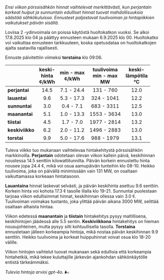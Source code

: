 *Ensi viikon pörssisähkön hinnat vaihtelevat merkittävästi, kun perjantain korkeat huiput ja sunnuntain edulliset hinnat tuovat mahdollisuuksia säästää sähkökuluissa. Ennusteet paljastavat tuulivoiman ja hintapiikkien vaikutukset päivän sisällä.*

Loviisa 2 -ydinvoimala on poissa käytöstä huoltokatkon vuoksi. Se alkoi 17.8.2025 klo 04 ja päättyy ennusteen mukaan 6.9.2025 klo 00. Huoltokatko voi vaikuttaa ennusteen tarkkuuteen, koska opetusdataa on huoltokatkojen ajalta saatavilla rajallisesti.

Ennuste päivitettiin viimeksi **torstaina** klo 09:06.

|               | keski-<br>hinta<br>¢/kWh | min - max<br>¢/kWh | tuulivoima<br>min - max<br>MW | keski-<br>lämpötila<br>°C |
|:-------------|:----------------:|:----------------:|:-------------:|:-------------:|
| **perjantai** |      14.5       |    7.1 - 24.4    |    131 - 760  |      12.0      |
| **lauantai** |      9.6        |    5.3 - 17.3    |    324 - 1041 |      12.2      |
| **sunnuntai** |      3.0        |    0.4 - 7.1     |    683 - 3311 |      12.5      |
| **maanantai** |      5.1        |    1.0 - 13.3    |   1553 - 3634 |      13.0      |
| **tiistai**   |      4.5        |    1.7 - 7.0     |   1977 - 2814 |      13.2      |
| **keskiviikko** |      6.2        |    2.0 - 11.2    |   1496 - 2883 |      13.0      |
| **torstai**   |      9.9        |    5.0 - 17.6    |    988 - 1979 |      13.1      |

Tuleva viikko tuo mukanaan vaihtelevaa hintakehitystä pörssisähkön markkinoilla. **Perjantain** odotetaan olevan viikon kallein päivä, keskihinnan noustessa 14.5 senttiin kilowattitunnilta. Päivän korkein ennustettu hinta nousee jopa 24.4 ¢, mikä voi osua aamupäivän tunteihin klo 08-10. Heikko tuulivoima, joka on päivällä minimissään vain 131 MW, on osaltaan vaikuttamassa korkeaan hintatasoon.

**Lauantaina** hinnat laskevat selvästi, ja päivän keskihinta asettuu 9.6 senttiin. Korkein hinta voi kohota 17.3 ¢ tasolle illalla klo 19-21. Sunnuntai puolestaan tarjoaa viikon edullisimmat hinnat, keskihinnan ollessa vain 3.0 ¢. Tuulivoiman voimakas tuotanto, joka ylittää päivän aikana 3000 MW, selittää osaltaan alhaista hintaa. 

Viikon edetessä **maanantain** ja **tiistain** hintakehitys pysyy maltillisena, keskihintojen jäädessä alle 5.5 sentin. **Keskiviikkona** hintakehitys on hieman nousujohteinen, mutta pysyy silti kohtuullisella tasolla. **Torstaina** ennustetaan jälleen korkeampia hintoja, mikä nostaa päivän keskihinnan 9.9 senttiin. Heikko tuulivoima ja korkeat huippuhinnat voivat osua klo 18-20 välille.

Viikon hintojen vaihtelut tuovat mukanaan sekä edullisia että korkeampia hintahetkiä, mikä tekee kuluttajille järkevän ajankohdan sähkönkäytölle entistä tärkeämmäksi. 

*Tulevia hintoja arvioi gpt-4o.* 🌬️
